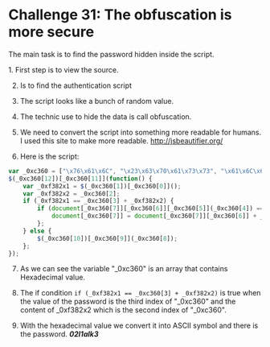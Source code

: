 <H1> Challenge 31: The obfuscation is more secure </H1>
<p>The main task is to find the password hidden inside the script.</p>
1. First step is to view the source.

2. Is to find the authentication script

3. The script looks like a bunch of random value.

4. The technic use to hide the data is call obfuscation.

5. We need to convert the script into something more readable for humans. I used this site to make more readable. http://jsbeautifier.org/

6. Here is the script:
``` javascript
var _0xc360 = ["\x76\x61\x6C", "\x23\x63\x70\x61\x73\x73", "\x61\x6C\x6B\x33", "\x30\x32\x6C\x31", "\x3F\x70\x3D", "\x69\x6E\x64\x65\x78\x4F\x66", "\x68\x72\x65\x66", "\x6C\x6F\x63\x61\x74\x69\x6F\x6E", "\x3C\x64\x69\x76\x20\x63\x6C\x61\x73\x73\x3D\x27\x65\x72\x72\x6F\x72\x27\x3E\x57\x72\x6F\x6E\x67\x20\x70\x61\x73\x73\x77\x6F\x72\x64\x20\x73\x6F\x72\x72\x79\x2E\x3C\x2F\x64\x69\x76\x3E", "\x68\x74\x6D\x6C", "\x23\x63\x72\x65\x73\x70\x6F\x6E\x73\x65", "\x63\x6C\x69\x63\x6B", "\x2E\x63\x5F\x73\x75\x62\x6D\x69\x74"];
$(_0xc360[12])[_0xc360[11]](function() {
    var _0xf382x1 = $(_0xc360[1])[_0xc360[0]]();
    var _0xf382x2 = _0xc360[2];
    if (_0xf382x1 == _0xc360[3] + _0xf382x2) {
        if (document[_0xc360[7]][_0xc360[6]][_0xc360[5]](_0xc360[4]) == -1) {
            document[_0xc360[7]] = document[_0xc360[7]][_0xc360[6]] + _0xc360[4] + _0xf382x1;
        };
    } else {
        $(_0xc360[10])[_0xc360[9]](_0xc360[8]);
    };
});
```
7. As we can see the variable "_0xc360" is an array that contains Hexadecimal value.

8. The if condition ```if (_0xf382x1 == _0xc360[3] + _0xf382x2)``` is true when the value of the password is the third index of "_0xc360" and the content of _0xf382x2 which is the second index of "_0xc360".

9. With the hexadecimal value we convert it into ASCII symbol and there is the password. ***02l1alk3***
